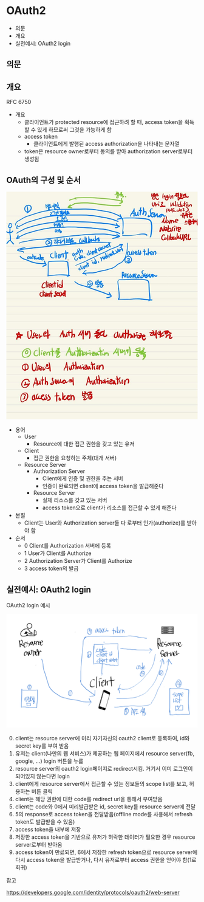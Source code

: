 # OAuth2

- 의문
- 개요
- 실전예시: OAuth2 login

## 의문

## 개요

RFC 6750

- 개요
  - 클라이언트가 protected resource에 접근하려 할 때, access token을 획득할 수 있게 하므로써 그것을 가능하게 함
  - access token
    - 클라이언트에게 발행된 access authorization을 나타내는 문자열
  - token은 resource owner로부터 동의를 받아 authorization server로부터 생성됨

## OAuth의 구성 및 순서

![](./images/oauth1.jpg)

- 용어
  - User
    - Resource에 대한 접근 권한을 갖고 있는 유저
  - Client
    - 접근 권한을 요청하는 주체(대개 서버)
  - Resource Server
    - Authorization Server
      - Client에게 인증 및 권한을 주는 서버
      - 인증이 완료되면 client에 access token을 발급해준다
    - Resource Server
      - 실제 리소스를 갖고 있는 서버
      - access token으로 client가 리소스를 접근할 수 있게 해준다
- 본질
  - Client는 User와 Authorization server둘 다 로부터 인가(authorize)를 받아야 함
- 순서
  - 0 Client를 Authorization 서버에 등록
  - 1 User가 Client를 Authorize
  - 2 Authorization Server가 Client를 Authorize
  - 3 access token의 발급

## 실전예시: OAuth2 login

OAuth2 login 예시

![](./images/oauth2_login_example1.png)

0. client는 resource server에 미리 자기자신의 oauth2 client로 등록하여, id와 secret key를 부여 받음
1. 유저는 client(나만의 웹 서비스)가 제공하는 웹 페이지에서 resource server(fb, google, ...) login 버튼을 누름
2. resource server의 oauth2 login페이지로 redirect시킴. 거기서 이미 로그인이 되어있지 않는다면 login
3. client에게 resource server에서 접근할 수 있는 정보들의 scope list를 보고, 허용하는 버튼 클릭
4. client는 해당 권한에 대한 code를 redirect url을 통해서 부여받음
5. client는 code와 0에서 미리발급받은 id, secret key를 resource server에 전달
6. 5의 response로 access token을 전달받음(offline mode를 사용해서 refresh token도 발급받을 수 있음)
7. access token을 내부에 저장
8. 저장한 access token을 기반으로 유저가 허락한 데이터가 필요한 경우 resource server로부터 받아옴
9. access token이 만료되면, 6에서 저장한 refresh token으로 resource server에 다시 access token을 발급받거나, 다시 유저로부터 access 권한을 얻어야 함(1로 회귀)

참고

https://developers.google.com/identity/protocols/oauth2/web-server
